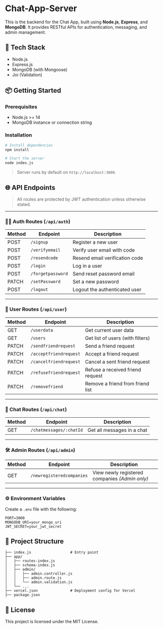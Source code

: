 # Chat-App-Server

This is the backend for the Chat App, built using **Node.js**, **Express**, and **MongoDB**. It provides RESTful APIs for authentication, messaging, and admin management.

## 🧰 Tech Stack

- Node.js
- Express.js
- MongoDB (with Mongoose)
- Joi (Validation)

## 📦 Getting Started

### Prerequisites

- Node.js >= 14
- MongoDB instance or connection string

### Installation

```bash
# Install dependencies
npm install

# Start the server
node index.js
```

> Server runs by default on `http://localhost:3000`.

## 🌐 API Endpoints

> All routes are protected by JWT authentication unless otherwise stated.

---

### 🧑‍💻 Auth Routes (`/api/auth`)

| Method | Endpoint             | Description                   |
|--------|----------------------|-------------------------------|
| POST   | `/signup`            | Register a new user           |
| POST   | `/verifyemail`       | Verify user email with code   |
| POST   | `/resendcode`        | Resend email verification code |
| POST   | `/login`             | Log in a user                 |
| POST   | `/forgetpassword`    | Send reset password email     |
| PATCH  | `/setPassword`       | Set a new password            |
| POST   | `/logout`            | Logout the authenticated user |

---

### 👥 User Routes (`/api/user`)

| Method | Endpoint                | Description                      |
|--------|-------------------------|----------------------------------|
| GET    | `/userdata`             | Get current user data            |
| GET    | `/users`                | Get list of users (with filters) |
| PATCH  | `/sendfriendrequest`    | Send a friend request            |
| PATCH  | `/acceptfriendrequest`  | Accept a friend request          |
| PATCH  | `/cancelfriendrequest`  | Cancel a sent friend request     |
| PATCH  | `/refusefriendrequest`  | Refuse a received friend request |
| PATCH  | `/removefriend`         | Remove a friend from friend list |

---

### 💬 Chat Routes (`/api/chat`)

| Method | Endpoint                 | Description                  |
|--------|--------------------------|------------------------------|
| GET    | `/chatmessages/:chatId`  | Get all messages in a chat   |

---

### 🛠️ Admin Routes (`/api/admin`)

| Method | Endpoint                       | Description                         |
|--------|--------------------------------|-------------------------------------|
| GET    | `/newregisteredcompanies`      | View newly registered companies *(Admin only)* |

---

### ⚙️ Environment Variables

Create a `.env` file with the following:

```
PORT=3000
MONGODB_URI=your_mongo_uri
JWT_SECRET=your_jwt_secret
```

## 📁 Project Structure

```
├── index.js                  # Entry point
├── app/
│   ├── routes-index.js
│   ├── schema-index.js
│   ├── admin/
│   │   ├── admin.controller.js
│   │   ├── admin.route.js
│   │   └── admin.validation.js
│   └── ...
├── vercel.json               # Deployment config for Vercel
├── package.json
```


## 📄 License

This project is licensed under the MIT License.